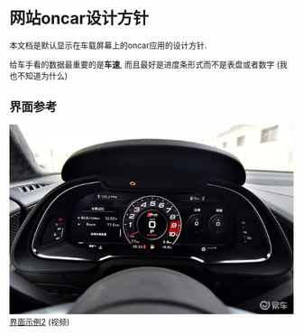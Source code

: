 # 网站oncar设计方针

本文档是默认显示在车载屏幕上的oncar应用的设计方针.

给车手看的数据最重要的是**车速**, 而且最好是进度条形式而不是表盘或者数字 (我也不知道为什么)

## 界面参考

![界面示例1](界面示例1.jpeg)
[界面示例2](界面示例2.mp4) (视频)